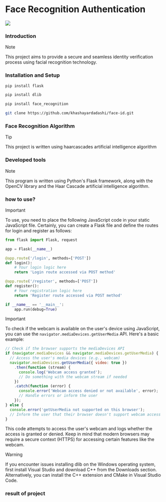 # Face Recognition Authentication

  <a href="https://skillicons.dev">
    <img src="https://skillicons.dev/icons?i=js,py,cpp,flask,cmake,git" />
  </a>

### Introduction
> [!NOTE]
> This project aims to provide a secure and seamless identity verification process using facial recognition technology.
### Installation and Setup
``` bash
pip install flask
```
``` bash
pip install dlib
```
```bash
pip install face_recognition
```
```bash
git clone https://github.com/khashayardadashi/face-id.git
```
### Face Recognition Algorithm
> [!TIP]
> This project is written using haarcascades artificial intelligence algorithm

### Developed tools
> [!NOTE]
> This program is written using Python's Flask framework, along with the OpenCV library and the Haar Cascade artificial intelligence algorithm.

### how to use?
> [!IMPORTANT]
> To use, you need to place the following JavaScript code in your static JavaScript file.
Certainly, you can create a Flask file and define the routes for login and register as follows:

```python
from flask import Flask, request

app = Flask(__name__)

@app.route('/login', methods=['POST'])
def login():
    # Your login logic here
    return 'Login route accessed via POST method'

@app.route('/register', methods=['POST'])
def register():
    # Your registration logic here
    return 'Register route accessed via POST method'

if __name__ == '__main__':
    app.run(debug=True)
```
> [!IMPORTANT]
> To check if the webcam is available on the user's device using JavaScript, you can use the `navigator.mediaDevices.getUserMedia` API. Here's a basic example:

```javascript
// Check if the browser supports the mediaDevices API
if (navigator.mediaDevices && navigator.mediaDevices.getUserMedia) {
  // Access the user's media devices (e.g., webcam)
  navigator.mediaDevices.getUserMedia({ video: true })
    .then(function (stream) {
      console.log('Webcam access granted');
      // Do something with the webcam stream if needed
    })
    .catch(function (error) {
      console.error('Webcam access denied or not available', error);
      // Handle errors or inform the user
    });
} else {
  console.error('getUserMedia not supported on this browser');
  // Inform the user that their browser doesn't support webcam access
}
```

This code attempts to access the user's webcam and logs whether the access is granted or denied. Keep in mind that modern browsers may require a secure context (HTTPS) for accessing certain features like the webcam.

> [!WARNING]
> If you encounter issues installing dlib on the Windows operating system, first install Visual Studio and download C++ from the Downloads section. Alternatively, you can install the C++ extension and CMake in Visual Studio Code.
### result of project
